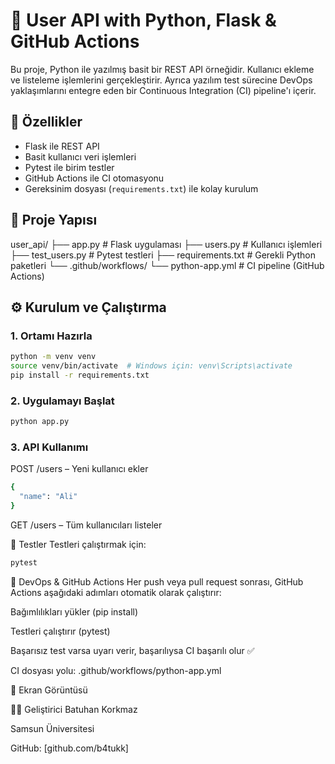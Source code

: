 # 👤 User API with Python, Flask & GitHub Actions

Bu proje, Python ile yazılmış basit bir REST API örneğidir. Kullanıcı ekleme ve listeleme işlemlerini gerçekleştirir. Ayrıca yazılım test sürecine DevOps yaklaşımlarını entegre eden bir Continuous Integration (CI) pipeline'ı içerir.

## 🚀 Özellikler

- Flask ile REST API
- Basit kullanıcı veri işlemleri
- Pytest ile birim testler
- GitHub Actions ile CI otomasyonu
- Gereksinim dosyası (`requirements.txt`) ile kolay kurulum

## 🧱 Proje Yapısı

user_api/ 
├── app.py # Flask uygulaması 
├── users.py # Kullanıcı işlemleri 
├── test_users.py # Pytest testleri 
├── requirements.txt # Gerekli Python paketleri 
└── .github/workflows/ 
    └── python-app.yml # CI pipeline (GitHub Actions)

## ⚙️ Kurulum ve Çalıştırma

### 1. Ortamı Hazırla

```bash
python -m venv venv
source venv/bin/activate  # Windows için: venv\Scripts\activate
pip install -r requirements.txt
```

### 2. Uygulamayı Başlat
```bash
python app.py
```

### 3. API Kullanımı
POST /users – Yeni kullanıcı ekler
```bash
{
  "name": "Ali"
}
```
GET /users – Tüm kullanıcıları listeler

🧪 Testler
Testleri çalıştırmak için:

```bash
pytest
```

🔄 DevOps & GitHub Actions
Her push veya pull request sonrası, GitHub Actions aşağıdaki adımları otomatik olarak çalıştırır:

Bağımlılıkları yükler (pip install)

Testleri çalıştırır (pytest)

Başarısız test varsa uyarı verir, başarılıysa CI başarılı olur ✅

CI dosyası yolu: .github/workflows/python-app.yml

📸 Ekran Görüntüsü

👨‍💻 Geliştirici
Batuhan Korkmaz

Samsun Üniversitesi

GitHub: [github.com/b4tukk]